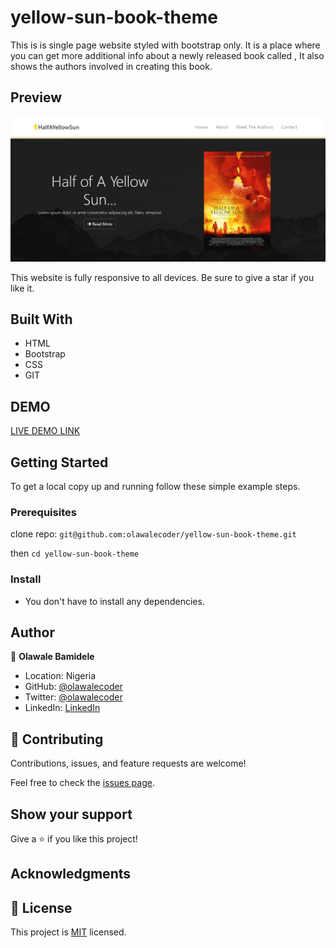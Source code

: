 # yellow-sun-book-theme

This is is single page website styled with bootstrap only. It is a place where you can get more additional info about a newly released book called <Half A Yellow Sun>, It also shows the authors involved in creating this book.

## Preview
![Preview](./img/halfasunpreview.png)

This website is fully responsive to all devices. Be sure to give a star if you like it.

## Built With

- HTML 
- Bootstrap
- CSS
- GIT

## DEMO

[LIVE DEMO LINK](https://olawalecoder.github.io/yellow-sun-book-theme/)

## Getting Started

To get a local copy up and running follow these simple example steps.

### Prerequisites

clone repo: `git@github.com:olawalecoder/yellow-sun-book-theme.git`

then
`cd yellow-sun-book-theme`

### Install
- You don't have to install any dependencies.

## Author

👤 **Olawale Bamidele**

- Location: Nigeria
- GitHub: [@olawalecoder](https://github.com/olawalecoder)
- Twitter: [@olawalecoder](https://twitter.com/olawalecoder)
- LinkedIn: [LinkedIn](https://linkedin.com/in/bamidele-olawale-072975142)

## 🤝 Contributing
Contributions, issues, and feature requests are welcome!

Feel free to check the [issues page](https://github.com/olawalecoder/yellow-sun-book-theme/issues).

## Show your support
Give a ⭐️ if you like this project!

## Acknowledgments

## 📝 License
This project is [MIT](./MIT.md) licensed.
